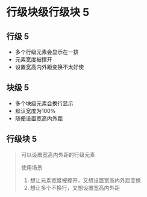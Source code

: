 # 行级块级行级块 5

## 行级 5

* 多个行级元素会显示在一排
* 元素宽度被撑开
* 设置宽高内外距变换不太好使

## 块级 5

* 多个块级元素会换行显示
* 默认宽度为100%
* 随便设置宽高内外距

## 行级块 5

> 可以设置宽高内外距的行级元素
>
> 使用场景
>
> 1. 想让元素宽度被撑开，又想设置宽高内外距变换
> 2. 想让多个不换行，又想设置宽高内外距